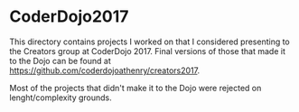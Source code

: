 # CoderDojo2017
This directory contains projects I worked on that I considered presenting to the Creators group at CoderDojo 2017. Final versions of those that made it to the Dojo can be found at https://github.com/coderdojoathenry/creators2017.

Most of the projects that didn't make it to the Dojo were rejected on lenght/complexity grounds.


